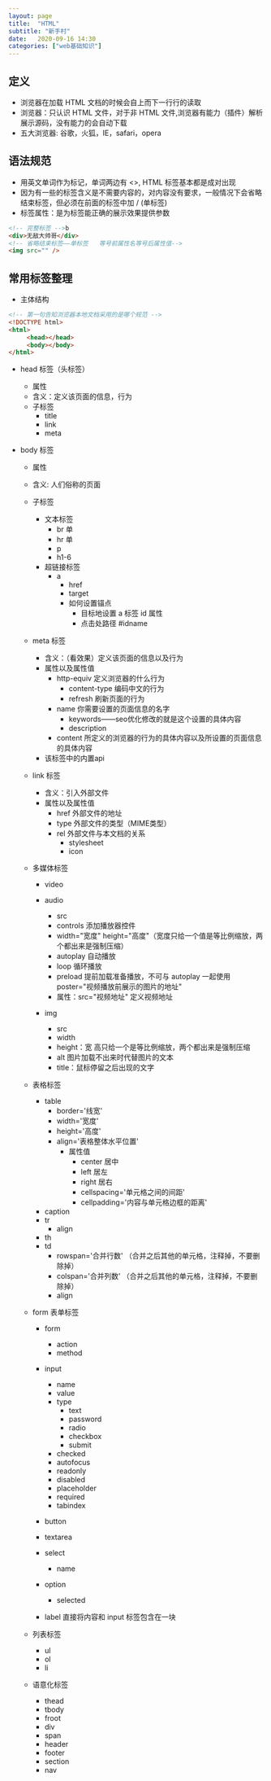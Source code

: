 ```yaml
---
layout: page
title:  "HTML"
subtitle: "新手村"
date:   2020-09-16 14:30
categories: ["web基础知识"]
---
```


## 定义

- 浏览器在加载 HTML 文档的时候会自上而下一行行的读取
- 浏览器：只认识 HTML 文件，对于非 HTML 文件,浏览器有能力（插件）解析展示源码，没有能力的会自动下载
- 五大浏览器: 谷歌，火狐，IE，safari，opera

## 语法规范

- 用英文单词作为标记，单词两边有 <>, HTML 标签基本都是成对出现
- 因为有一些的标签含义是不需要内容的，对内容没有要求，一般情况下会省略结束标签，但必须在前面的标签中加 / (单标签)
- 标签属性：是为标签能正确的展示效果提供参数


```html
<!-- 完整标签 -->b
<div>无敌大帅哥</div>
<!-- 省略结束标签——单标签   等号前属性名等号后属性值-->
<img src="" />
```

## 常用标签整理

- 主体结构

```html
<!-- 第一句告知浏览器本地文档采用的是哪个规范 -->
<!DOCTYPE html>
<html>
     <head></head>
     <body></body>
</html>
```

- head 标签（头标签）
    - 属性
    - 含义：定义该页面的信息，行为
    - 子标签
        - title
        - link
        - meta

- body 标签
    - 属性
    - 含义: 人们俗称的页面
    - 子标签
        - 文本标签
            - br 单
            - hr 单
            - p
            - h1-6
        - 超链接标签
            - a 
                - href
                - target
                - 如何设置锚点
                    - 目标地设置 a 标签 id 属性
                    - 点击处路径 #idname

    - meta 标签
        - 含义：（看效果）定义该页面的信息以及行为
        - 属性以及属性值
            - http-equiv 定义浏览器的什么行为
                - content-type 编码中文的行为
                - refresh 刷新页面的行为
            - name 你需要设置的页面信息的名字
                - keywords——seo优化修改的就是这个设置的具体内容
                - description
            - content 所定义的浏览器的行为的具体内容以及所设置的页面信息的具体内容
        - 该标签中的内置api

    - link 标签
        - 含义：引入外部文件 
        - 属性以及属性值
            - href 外部文件的地址
            - type 外部文件的类型（MIME类型）
            - rel 外部文件与本文档的关系
                - stylesheet
                - icon
    
    - 多媒体标签
        - video

        - audio
            - src
            - controls 添加播放器控件
            - width="宽度" height="高度"（宽度只给一个值是等比例缩放，两个都出来是强制压缩）
            - autoplay 自动播放
            - loop 循环播放
            - preload 提前加载准备播放，不可与 autoplay 一起使用 poster="视频播放前展示的图片的地址"
            - 属性：src="视频地址" 定义视频地址

        - img
            - src
            - width
            - height：宽 高只给一个是等比例缩放，两个都出来是强制压缩
            - alt 图片加载不出来时代替图片的文本
            - title：鼠标停留之后出现的文字

    - 表格标签
        - table
            - border='线宽'
            - width='宽度'
            - height='高度'
            - align='表格整体水平位置'
                - 属性值
                    - center 居中
                    - left 居左
                    - right 居右
                    - cellspacing='单元格之间的间距'
                    - cellpadding='内容与单元格边框的距离'
        - caption
        - tr
            - align
        - th
        - td
            - rowspan='合并行数' （合并之后其他的单元格，注释掉，不要删除掉）
            - colspan='合并列数' （合并之后其他的单元格，注释掉，不要删除掉）
            - align
    
    - form 表单标签
        - form
            - action
            - method
        - input
            - name
            - value
            - type
                - text
                - password
                - radio
                - checkbox
                - submit
            - checked
            - autofocus
            - readonly
            - disabled
            - placeholder
            - required
            - tabindex

        - button
        - textarea
        - select
            - name
        - option
            - selected
        - label  直接将内容和 input 标签包含在一块
    
    - 列表标签
        - ul
        - ol
        - li

    - 语意化标签
        - thead
        - tbody
        - froot
        - div
        - span
        - header
        - footer
        - section
        - nav


